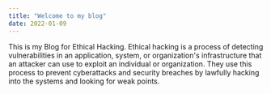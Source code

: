 ```yaml
---
title: "Welcome to my blog"
date: 2022-01-09
---
```


This is my Blog for Ethical Hacking.
Ethical hacking is a process of detecting vulnerabilities in an application, system, or organization's infrastructure that an attacker can use to exploit an individual or organization. 
They use this process to prevent cyberattacks and security breaches by lawfully hacking into the systems and looking for weak points.
